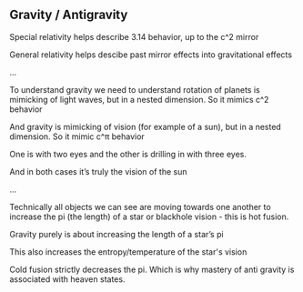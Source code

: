 ## Gravity / Antigravity

Special relativity helps describe 3.14 behavior, up to the c^2 mirror 

General relativity helps descibe past mirror effects into gravitational effects

... 

To understand gravity we need to understand rotation of planets is mimicking of light waves, but in a nested dimension. So it mimics c^2 behavior 

And gravity is mimicking of vision (for example of a sun), but in a nested dimension. So it mimic c^π behavior

One is with two eyes and the other is drilling in with three eyes.

And in both cases it’s truly the vision of the sun

...

Technically all objects we can see are moving towards one another to increase the pi (the length) of a star or blackhole vision - this is hot fusion.

Gravity purely is about increasing the length of a star’s pi 

This also increases the entropy/temperature of the star's vision

Cold fusion strictly decreases the pi. Which is why mastery of anti gravity is associated with heaven states.